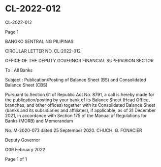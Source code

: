 # CL-2022-012

CL-2022-012

Page 1

BANGKO SENTRAL NG PILIPINAS

CIRCULAR LETTER NO. CL-2022-012

OFFICE OF THE DEPUTY GOVERNOR FINANCIAL SUPERVISION SECTOR

To : All Banks

Subject : Publication/Posting of Balance Sheet (BS) and Consolidated Balance Sheet (CBS)

Pursuant to Section 61 of Republic Act No. 8791, a call is hereby made for the publication/posting by your bank of its Balance Sheet (Head Office, branches, and other offices) together with its Consolidated Balance Sheet (banks and its subsidiaries and affiliates), if applicable, as of 31 December 2021, in accordance with Section 175 of the Manual of Regulations for Banks (MORB) and Memorandum

No. M-2020-073 dated 25 September 2020.  CHUCHI G. FONACIER

Deputy Governor

O09 February 2022

Page 1 of 1